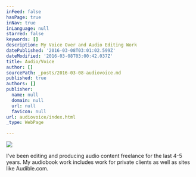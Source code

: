 ```yaml
---
inFeed: false
hasPage: true
inNav: true
inLanguage: null
starred: false
keywords: []
description: My Voice Over and Audio Editing Work
datePublished: '2016-03-08T03:01:02.599Z'
dateModified: '2016-03-08T03:00:42.037Z'
title: Audio/Voice
author: []
sourcePath: _posts/2016-03-08-audiovoice.md
published: true
authors: []
publisher:
  name: null
  domain: null
  url: null
  favicon: null
url: audiovoice/index.html
_type: WebPage

---
```

![](https://the-grid-user-content.s3-us-west-2.amazonaws.com/6c02f409-8e60-4378-ba8a-425d4fc2796e.jpg)

I've been editing and producing audio content freelance for the last 4-5 years. My audiobook work includes work for private clients as well as sites like Audible.com.